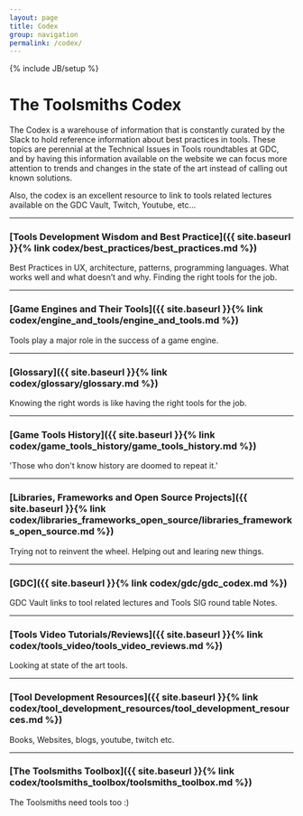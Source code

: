 ```yaml
---
layout: page
title: Codex
group: navigation
permalink: /codex/
---
```

{% include JB/setup %}

# The Toolsmiths Codex

The Codex is a warehouse of information that is constantly curated by the Slack to hold reference information about best practices in tools. These topics are perennial at the Technical Issues in Tools roundtables at GDC, and by having this information available on the website we can focus more attention to trends and changes in the state of the art instead of calling out known solutions.

Also, the codex is an excellent resource to link to tools related lectures available on the GDC Vault, Twitch, Youtube, etc…

------

### [Tools Development Wisdom and Best Practice]({{ site.baseurl }}{% link codex/best_practices/best_practices.md %})
Best Practices in UX, architecture, patterns, programming languages. What works well and what doesn’t and why. Finding the right tools for the job.

------

### [Game Engines and Their Tools]({{ site.baseurl }}{% link codex/engine_and_tools/engine_and_tools.md %})
Tools play a major role in the success of a game engine.

------

### [Glossary]({{ site.baseurl }}{% link codex/glossary/glossary.md %})
Knowing the right words is like having the right tools for the job.

------

### [Game Tools History]({{ site.baseurl }}{% link codex/game_tools_history/game_tools_history.md %})
'Those who don't know history are doomed to repeat it.'

------

### [Libraries, Frameworks and Open Source Projects]({{ site.baseurl }}{% link codex/libraries_frameworks_open_source/libraries_frameworks_open_source.md %})
Trying not to reinvent the wheel. Helping out and learing new things.

------

### [GDC]({{ site.baseurl }}{% link codex/gdc/gdc_codex.md %})
GDC Vault links to tool related lectures and Tools SIG round table Notes.

------

### [Tools Video Tutorials/Reviews]({{ site.baseurl }}{% link codex/tools_video/tools_video_reviews.md %})
Looking at state of the art tools.

------

### [Tool Development Resources]({{ site.baseurl }}{% link codex/tool_development_resources/tool_development_resources.md %})
Books, Websites, blogs, youtube, twitch etc.

------

### [The Toolsmiths Toolbox]({{ site.baseurl }}{% link codex/toolsmiths_toolbox/toolsmiths_toolbox.md %})
The Toolsmiths need tools too :)
